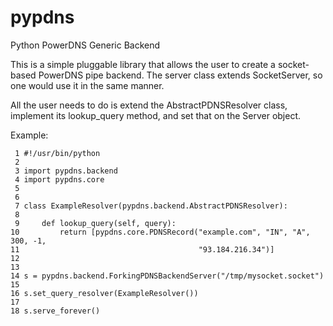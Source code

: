 # pypdns
Python PowerDNS Generic Backend

This is a simple pluggable library that allows the user to create a socket-based PowerDNS pipe backend. The server class extends SocketServer, so one would use it in the same manner.

All the user needs to do is extend the AbstractPDNSResolver class, implement its lookup_query method, and set that on the Server object.

Example:
```
 1 #!/usr/bin/python
 2
 3 import pypdns.backend
 4 import pypdns.core
 5
 6
 7 class ExampleResolver(pypdns.backend.AbstractPDNSResolver):
 8
 9     def lookup_query(self, query):
10         return [pypdns.core.PDNSRecord("example.com", "IN", "A", 300, -1,
11                                        "93.184.216.34")]
12
13
14 s = pypdns.backend.ForkingPDNSBackendServer("/tmp/mysocket.socket")
15
16 s.set_query_resolver(ExampleResolver())
17
18 s.serve_forever()
```
